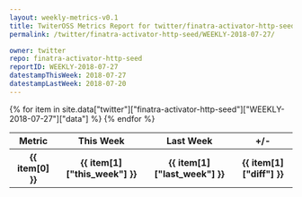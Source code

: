 ```yaml
---
layout: weekly-metrics-v0.1
title: TwiterOSS Metrics Report for twitter/finatra-activator-http-seed | WEEKLY-2018-07-27
permalink: /twitter/finatra-activator-http-seed/WEEKLY-2018-07-27/

owner: twitter
repo: finatra-activator-http-seed
reportID: WEEKLY-2018-07-27
datestampThisWeek: 2018-07-27
datestampLastWeek: 2018-07-20
---
```


<table style="width: 100%">
    <tr>
        <th>Metric</th>
        <th>This Week</th>
        <th>Last Week</th>
        <th>+/-</th>
    </tr>
    {% for item in site.data["twitter"]["finatra-activator-http-seed"]["WEEKLY-2018-07-27"]["data"] %}
    <tr>
        <th>{{ item[0] }}</th>
        <th>{{ item[1]["this_week"] }}</th>
        <th>{{ item[1]["last_week"] }}</th>
        <th>{{ item[1]["diff"] }}</th>
    </tr>
    {% endfor %}
</table>

